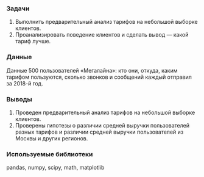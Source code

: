 ### Задачи
1. Выполнить предварительный анализ тарифов на небольшой выборке клиентов.
2. Проанализировать поведение клиентов и сделать вывод — какой тариф лучше.

### Данные
Данные 500 пользователей «Мегалайна»: кто они, откуда, каким тарифом пользуются, сколько звонков и сообщений каждый отправил за 2018-й год.

### Выводы
1. Проведен предварительный анализ тарифов на небольшой выборке клиентов.
2. Проверены гипотезы о различии средней выручки пользователей разных тарифов и различии средней выручки пользователей из Москвы и других регионов.

### Используемые библиотеки
pandas, numpy, scipy, math, matplotlib
